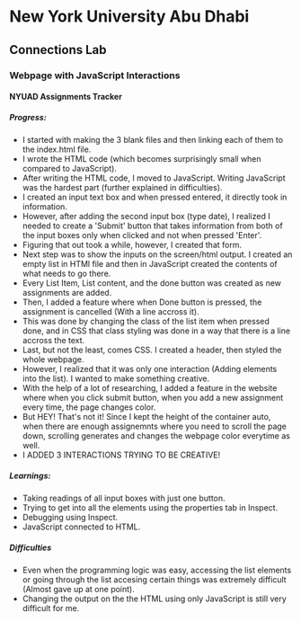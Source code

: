 # New York University Abu Dhabi
## Connections Lab
### Webpage with JavaScript Interactions
#### NYUAD Assignments Tracker

##### Progress:

- I started with making the 3 blank files and then linking each of them to the index.html file.
- I wrote the HTML code (which becomes surprisingly small when compared to JavaScript).
- After writing the HTML code, I moved to JavaScript. Writing JavaScript was the hardest part (further explained in difficulties).
- I created an input text box and when pressed entered, it directly took in information. 
- However, after adding the second input box (type date), I realized I needed to create a 'Submit' button that takes information from both of the input boxes only when clicked and not when pressed 'Enter'. 
- Figuring that out took a while, however, I created that form.
- Next step was to show the inputs on the screen/html output. I created an empty list in HTMl file and then in JavaScript created the contents of what needs to go there.
- Every List Item, List content, and the done button was created as new assignments are added.
- Then, I added a feature where when Done button is pressed, the assignment is cancelled (With a line accross it).
- This was done by changing the class of the list item when pressed done, and in CSS that class styling was done in a way that there is a line accross the text.
- Last, but not the least, comes CSS. I created a header, then styled the whole webpage.
- However, I realized that it was only one interaction (Adding elements into the list). I wanted to make something creative.
- With the help of a lot of researching, I added a feature in the website where when you click submit button, when you add a new assignment every time, the page changes color.
- But HEY! That's not it! Since I kept the height of the container auto, when there are enough assignemnts where you need to scroll the page down, scrolling generates and changes the webpage color everytime as well.
- I ADDED 3 INTERACTIONS TRYING TO BE CREATIVE!

##### Learnings:

- Taking readings of all input boxes with just one button.
- Trying to get into all the elements using the properties tab in Inspect.
- Debugging using Inspect.
- JavaScript connected to HTML.

##### Difficulties

- Even when the programming logic was easy, accessing the list elements or going through the list accesing certain things was extremely difficult (Almost gave up at one point).
- Changing the output on the the HTML using only JavaScript is still very difficult for me.
